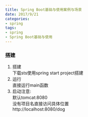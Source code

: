 ```yaml
---
title: Spring Boot基础与使用案例与场景
date: 2017/9/21
categories:
- spring
tags:
- spring
- Spring Boot基础与使用
---
```



### 搭建
1. 搭建  
  下载sts使用spring start project搭建  
2. 运行  
  直接运行main函数  
3. 启动注意:  
  默认tomcat:8080  
  没有项目名直接访问具体位置  
  http://localhost:8080/dog
